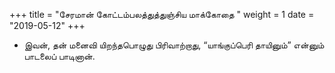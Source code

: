 ﻿+++
title = "சேரமான் கோட்டம்பலத்துத்துஞ்சிய மாக்கோதை  "
weight = 1
date = "2019-05-12"
+++


- இவன், தன் மனைவி யிறந்தபொழுது பிரிவாற்றாது, “யாங்குப்பெரி தாயினும்” என்னும் பாடலைப் பாடினான். 
  
